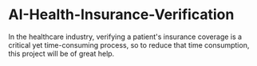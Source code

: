 # AI-Health-Insurance-Verification
In the healthcare industry, verifying a patient's insurance coverage is a critical yet time-consuming process, so to reduce that time consumption, this project will be of great help.
